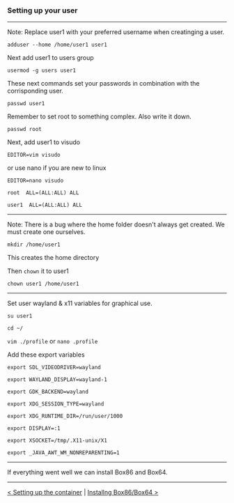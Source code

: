
### Setting up your user

----

Note: Replace user1 with your preferred username when creatinging a user. 

```
adduser --home /home/user1 user1 
```

Next add user1 to users group

```
usermod -g users user1
```

These next commands set your passwords in combination with the corrisponding user.


```
passwd user1
```

Remember to set root to something complex. Also write it down.

```
passwd root
```

Next, add user1 to visudo

```
EDITOR=vim visudo
```

or use nano if you are new to linux

```
EDITOR=nano visudo
```


```
root  ALL=(ALL:ALL) ALL

user1  ALL=(ALL:ALL) ALL
```

---

Note: There is a bug where the home folder doesn't always get created. We must create one ourselves.

```
mkdir /home/user1
```

This creates the home directory

Then `chown` it to user1

```
chown user1 /home/user1
```

---

Set user wayland & x11 variables for graphical use.

`su user1`

`cd ~/`

`vim ./profile` or `nano .profile`

Add these export variables

```
export SDL_VIDEODRIVER=wayland

export WAYLAND_DISPLAY=wayland-1

export GDK_BACKEND=wayland

export XDG_SESSION_TYPE=wayland

export XDG_RUNTIME_DIR=/run/user/1000

export DISPLAY=:1

export XSOCKET=/tmp/.X11-unix/X1

export _JAVA_AWT_WM_NONREPARENTING=1
```

---

If everything went well we can install Box86 and Box64.

---

[< Setting up the container](create-chroot.md) | [Installng Box86/Box64 >](install-box86_64.md)

